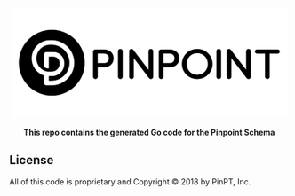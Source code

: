 <div align="center">
	<img width="500" src=".github/logo.svg" alt="pinpt-logo">
</div>

<p align="center" color="#6a737d">
	<strong>This repo contains the generated Go code for the Pinpoint Schema</strong>
</p>

## License

All of this code is proprietary and Copyright &copy; 2018 by PinPT, Inc.
